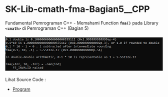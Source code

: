 # SK-Lib-cmath-fma-Bagian5__CPP
Fundamental Pemrograman C++ - Memahami Function <code><b>fma()</b></code> pada Library <code><b>&lt;cmath></b></code> di Pemrograman C++ (Bagian 5)<br><br>
<img src="https://github.com/RizkyKhapidsyah/SK-Lib-cmath-fma-Bagian5__CPP/blob/master/SK-Lib-cmath-fma-Bagian5__CPP/result/001.PNG"><br><br>
Lihat Source Code : <br>
- <a href="https://github.com/RizkyKhapidsyah/SK-Lib-cmath-fma-Bagian5__CPP/blob/master/SK-Lib-cmath-fma-Bagian5__CPP/Source.cpp">Program</a>
